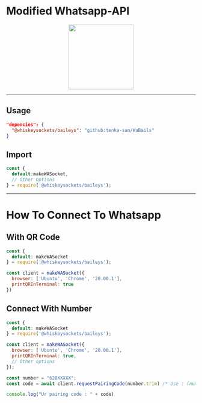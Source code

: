 # Modified Whatsapp-API
<p align='center'>
  <img src="https://files.catbox.moe/czuwme.webp" width="172">
</p>

--- 

## Usage
```json
"depencies": {
  "@whiskeysockets/baileys": "github:tenka-san/WaBails"
}
```
## Import
```javascript
const {
  default:makeWASocket,
  // Other Options 
} = require('@whiskeysockets/baileys');
```

---
# How To Connect To Whatsapp
## With QR Code
```javascript
const {
  default: makeWASocket
} = require('@whiskeysockets/baileys');

const client = makeWASocket({
  browser: ['Ubuntu', 'Chrome', '20.00.1'],
  printQRInTerminal: true
})
```

## Connect With Number
```javascript
const {
  default: makeWASocket
} = require('@whiskeysockets/baileys');

const client = makeWASocket({
  browser: ['Ubuntu', 'Chrome', '20.00.1'],
  printQRInTerminal: true,
  // Other options
});

const number = "628XXXXX";
const code = await client.requestPairingCode(number.trim) /* Use : (number, "YYYYYYYY") for custom-pairing */

console.log("Ur pairing code : " + code)
```
